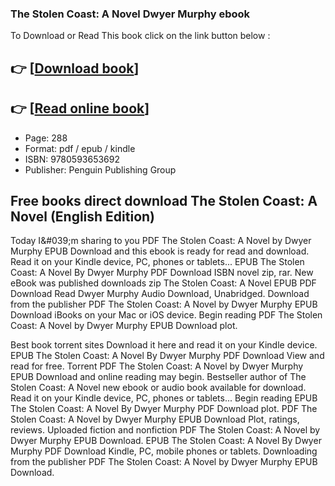 ### The Stolen Coast: A Novel Dwyer Murphy ebook

To Download or Read This book click on the link button below :

## 👉  [**[Download book](http://filesbooks.info/download.php?group=book&from=github.com&id=714328&lnk=1063 "Download book")**]

## 👉  [**[Read online book](http://filesbooks.info/download.php?group=book&from=github.com&id=714328&lnk=1063 "Read online book")**]


* Page: 288
* Format: pdf / epub / kindle
* ISBN: 9780593653692
* Publisher: Penguin Publishing Group



## Free books direct download The Stolen Coast: A Novel  (English Edition)


Today I&amp;#039;m sharing to you PDF The Stolen Coast: A Novel by Dwyer Murphy EPUB Download and this ebook is ready for read and download. Read it on your Kindle device, PC, phones or tablets... EPUB The Stolen Coast: A Novel By Dwyer Murphy PDF Download ISBN novel zip, rar. New eBook was published downloads zip The Stolen Coast: A Novel EPUB PDF Download Read Dwyer Murphy Audio Download, Unabridged. Download from the publisher PDF The Stolen Coast: A Novel by Dwyer Murphy EPUB Download iBooks on your Mac or iOS device. Begin reading PDF The Stolen Coast: A Novel by Dwyer Murphy EPUB Download plot.

Best book torrent sites Download it here and read it on your Kindle device. EPUB The Stolen Coast: A Novel By Dwyer Murphy PDF Download View and read for free. Torrent PDF The Stolen Coast: A Novel by Dwyer Murphy EPUB Download and online reading may begin. Bestseller author of The Stolen Coast: A Novel new ebook or audio book available for download. Read it on your Kindle device, PC, phones or tablets... Begin reading EPUB The Stolen Coast: A Novel By Dwyer Murphy PDF Download plot. PDF The Stolen Coast: A Novel by Dwyer Murphy EPUB Download Plot, ratings, reviews. Uploaded fiction and nonfiction PDF The Stolen Coast: A Novel by Dwyer Murphy EPUB Download. EPUB The Stolen Coast: A Novel By Dwyer Murphy PDF Download Kindle, PC, mobile phones or tablets. Downloading from the publisher PDF The Stolen Coast: A Novel by Dwyer Murphy EPUB Download.





